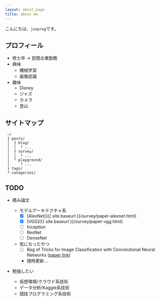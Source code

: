 ```yaml
---
layout: about_page
title: about me
---
```


こんにちは、`junprog`です。

## プロフィール

* 修士卒 → 民間企業勤務
* 興味
    * 機械学習
    * 画像認識
* 趣味
    * Disney
    * ジャズ
    * カメラ
    * 登山

## サイトマップ
```
 ~/
 ├ posts/
 │  ├ blog/
 │  │  └ ... 
 │  ├ survey/
 │  │  └ ...
 │  └ playground/
 │     └ ...
 ├ tags/
 └ categories/
```
## TODO

* 積み論文
    * モデルアーキテクチャ系
        * [x] [AlexNet]({{ site.baseurl }}/survey/paper-alexnet.html)
        * [x] [VGG]({{ site.baseurl }}/survey/paper-vgg.html)
        * [ ] Inception
        * [ ] ResNet
        * [ ] DenseNet
    * 気になったやつ
        * [ ] Bag of Tricks for Image Classification with Convolutional Neural Networks ([paper link](https://arxiv.org/abs/1812.01187))
        * 随時更新...

* 勉強したい
    * 仮想環境/クラウド系技術
    * データ分析/Kaggle系技術
    * 競技プログラミング系技術